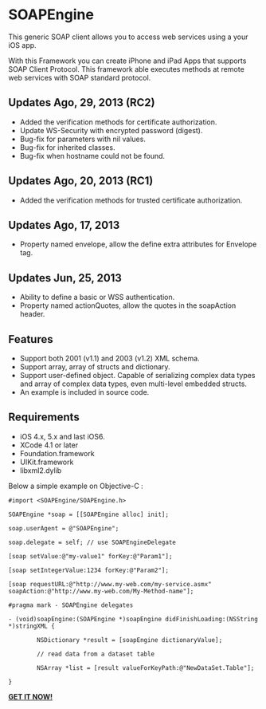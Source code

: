 **SOAPEngine**
================

This generic SOAP client allows you to access web services using a your iOS app.

With this Framework you can create iPhone and iPad Apps that supports SOAP Client Protocol. This framework able executes methods at remote web services with SOAP standard protocol.

## Updates Ago, 29, 2013 (RC2)
* Added the verification methods for certificate authorization.
* Update WS-Security with encrypted password (digest).
* Bug-fix for parameters with nil values.
* Bug-fix for inherited classes.
* Bug-fix when hostname could not be found.

## Updates Ago, 20, 2013 (RC1)
* Added the verification methods for trusted certificate authorization.

## Updates Ago, 17, 2013
* Property named envelope, allow the define extra attributes for Envelope tag.

## Updates Jun, 25, 2013
* Ability to define a basic or WSS authentication.
* Property named actionQuotes, allow the quotes in the soapAction header.

## Features
* Support both 2001 (v1.1) and 2003 (v1.2) XML schema.
* Support array, array of structs and dictionary.
* Support user-defined object. Capable of serializing complex data types and array of complex data types, even multi-level embedded structs.
* An example is included in source code.

## Requirements
* iOS 4.x, 5.x and last iOS6.
* XCode 4.1 or later
* Foundation.framework
* UIKit.framework
* libxml2.dylib

Below a simple example on Objective-C :

	#import <SOAPEngine/SOAPEngine.h>

	SOAPEngine *soap = [[SOAPEngine alloc] init];

	soap.userAgent = @"SOAPEngine";

	soap.delegate = self; // use SOAPEngineDelegate

	[soap setValue:@"my-value1" forKey:@"Param1"];

	[soap setIntegerValue:1234 forKey:@"Param2"];

	[soap requestURL:@"http://www.my-web.com/my-service.asmx" soapAction:@"http://www.my-web.com/My-Method-name"];
 
	#pragma mark - SOAPEngine delegates

	- (void)soapEngine:(SOAPEngine *)soapEngine didFinishLoading:(NSString *)stringXML {

	        NSDictionary *result = [soapEngine dictionaryValue];
        
        	// read data from a dataset table
        
        	NSArray *list = [result valueForKeyPath:@"NewDataSet.Table"];
        
	}


**[GET IT NOW!](http://www.prioregroup.com/iphone/soapengine.aspx)**